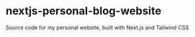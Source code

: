 # nextjs-personal-blog-website
Source code for my personal website, built with Next.js and Tailwind CSS
